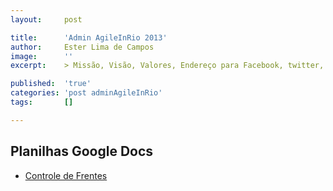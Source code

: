 ```yaml
---
layout:     post

title:      'Admin AgileInRio 2013'
author:     Ester Lima de Campos
image:      ''
excerpt:    > Missão, Visão, Valores, Endereço para Facebook, twitter, grupo no google, etc.

published:  'true'
categories: 'post adminAgileInRio'
tags:       []

---
```


## Planilhas Google Docs

-  <a href="https://docs.google.com/spreadsheet/ccc?key=0Akey0hgStoZHdFoxaDlCMXBrSjFDNk9iYk9kRHdBNUE&usp=sharing">Controle de Frentes </a>


